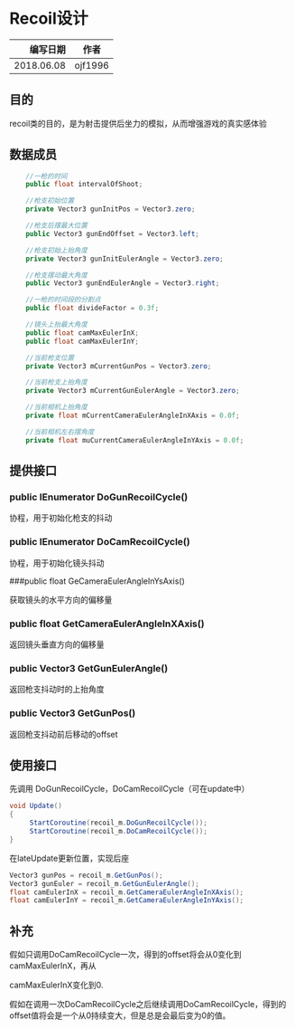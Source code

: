 # Recoil设计

|       编写日期 | 作者      |
| ---------: | ------- |
| 2018.06.08 | ojf1996 |



## 目的

recoil类的目的，是为射击提供后坐力的模拟，从而增强游戏的真实感体验



## 数据成员

```c#
    //一枪的时间
    public float intervalOfShoot;

    //枪支初始位置
    private Vector3 gunInitPos = Vector3.zero;

    //枪支后摆最大位置
    public Vector3 gunEndOffset = Vector3.left;

    //枪支初始上抬角度
    private Vector3 gunInitEulerAngle = Vector3.zero;

    //枪支摆动最大角度
    public Vector3 gunEndEulerAngle = Vector3.right; 

    //一枪的时间段的分割点
    public float divideFactor = 0.3f;

    //镜头上抬最大角度
    public float camMaxEulerInX;
    public float camMaxEulerInY;

    //当前枪支位置
    private Vector3 mCurrentGunPos = Vector3.zero;

    //当前枪支上抬角度
    private Vector3 mCurrentGunEulerAngle = Vector3.zero;

    //当前相机上抬角度
    private float mCurrentCameraEulerAngleInXAxis = 0.0f;

    //当前相机左右摆角度
    private float muCurrentCameraEulerAngleInYAxis = 0.0f;
```





## 提供接口

### public IEnumerator DoGunRecoilCycle()

协程，用于初始化枪支的抖动



### public IEnumerator DoCamRecoilCycle()

协程，用于初始化镜头抖动



###public float GeCameraEulerAngleInYsAxis()

获取镜头的水平方向的偏移量



### public float GetCameraEulerAngleInXAxis()

返回镜头垂直方向的偏移量



### public Vector3 GetGunEulerAngle()

返回枪支抖动时的上抬角度



### public Vector3 GetGunPos()

返回枪支抖动前后移动的offset



## 使用接口

先调用 DoGunRecoilCycle，DoCamRecoilCycle（可在update中）

```c#
void Update()
{
     StartCoroutine(recoil_m.DoGunRecoilCycle());
     StartCoroutine(recoil_m.DoCamRecoilCycle());
}
```

在lateUpdate更新位置，实现后座

```c#
Vector3 gunPos = recoil_m.GetGunPos();
Vector3 gunEuler = recoil_m.GetGunEulerAngle();
float camEulerInX = recoil_m.GetCameraEulerAngleInXAxis();
float camEulerInY = recoil_m.GetCameraEulerAngleInYAxis();
```





## 补充

假如只调用DoCamRecoilCycle一次，得到的offset将会从0变化到camMaxEulerInX，再从

camMaxEulerInX变化到0.

假如在调用一次DoCamRecoilCycle之后继续调用DoCamRecoilCycle，得到的offset值将会是一个从0持续变大，但是总是会最后变为0的值。



### 







